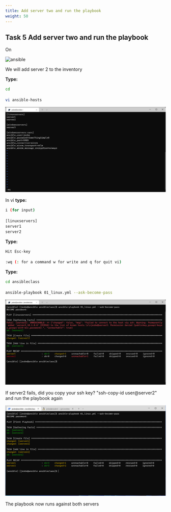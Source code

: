 ```yaml
---
title: Add server two and run the playbook
weight: 50
---
```


## Task 5 Add server two and run the playbook

On

![ansible](/images/ansible.png)

We will add server 2 to the inventory

__Type:__

```bash
cd

vi ansible-hosts

```

![Alt text](images/029_edit_hosts.png?raw=true "Edit hosts")

In vi __type:__

```bash
i (for input)

[linuxservers]
server1
server2
```

__Type:__

```bash
Hit Esc-key

:wq (: for a command w for write and q for quit vi)
```

__Type:__

```bash
cd ansibleclass

ansible-playbook 01_linux.yml --ask-become-pass
```

![Alt text](images/030_2_server_play_error.png?raw=true "Run playbook error")

If server2 fails, did you copy your ssh key? "ssh-copy-id user@server2" and run the playbook again

![Alt text](images/030_2_server_play.png?raw=true "Run playbook")

The playbook now runs against both servers
